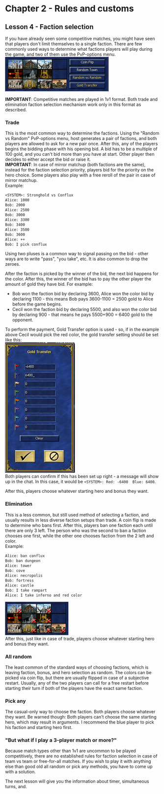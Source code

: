# Chapter 2 - Rules and customs
## Lesson 4 - Faction selection

If you have already seen some competitive matches, you might have seen that players don't limit themselves to a single faction. There are few commonly used ways to determine what factions players will play during the game, and two of them use the PvP-options menu.  
![PvP-options menu](img/pvp_options.png)

**IMPORTANT**: Competitive matches are played in 1v1 format. Both trade and elimination faction selection mechanism work only in this format as described.

### Trade
This is the most common way to determine the factions. Using the "Random vs Random" PvP-options menu, host generates a pair of factions, and both players are allowed to ask for a new pair once. After this, any of the players begins the bidding phase with his opening bid. A bid has to be a multiple of 100 gold, and you can't bid more than you have at start. Other player then decides to either accept the bid or raise it.  
**IMPORTANT**: In case of mirror matchup (both factions are the same), instead for the faction selection priority, players bid for the priority on the hero choice. Some players also play with a free reroll of the pair in case of mirror matchup.  
Example:
```
<SYSTEM>: Stronghold vs Conflux
Alice: 1000
Bob: 2000
Alice: 2500
Bob: 3000
Alice: 3300
Bob: 3400
Alice: 3500
Bob: 3600
Alice: ++
Bob: I pick conflux
```
Using two pluses is a common way to signal passing on the bid - other ways are to write "pass", "you take", etc. It is also common to drop the zeroes.

After the faction is picked by the winner of the bid, the next bid happens for the color. After this, the winner of the bid has to pay the other player the amount of gold they have bid. For example:
* Bob won the faction bid by declaring 3600, Alice won the color bid by declaring 1100 - this means Bob pays 3600-1100 = 2500 gold to Alice before the game begins.
* Cecil won the faction bid by declaring 5500, and also won the color bid by declaring 900 - that means he pays 5500+900 = 6400 gold to the opponent.

To perform the payment, Gold Transfer option is used - so, if in the example above Cecil would pick the red color, the gold transfer setting should be set like this:  
![-6400 for the red player, 6400 for the blue player](img/gold_transfer.png)  
Both players can confirm if this has been set up right - a message will show up in the chat. In this case, it would be `<SYSTEM>: Red: -6400  Blue: 6400`.

After this, players choose whatever starting hero and bonus they want.

### Elimination
This is a less common, but still used method of selecting a faction, and usually results in less diverse faction setups than trade. A coin flip is made to determine who bans first. After this, players ban one faction each until there are only 3 left. The person who was the second to ban a faction chooses one first, while the other one chooses faction from the 2 left and color.  
Example:
```
Alice: ban conflux
Bob: ban dungeon
Alice: tower
Bob: cove
Alice: necropolis
Bob: fortress
Alice: castle
Bob: I take rampart
Alice: I take inferno and red color
```
![image of faction bans](img/bans.png)  
After this, just like in case of trade, players choose whatever starting hero and bonus they want.

### All random
The least common of the standard ways of choosing factions, which is leaving faction, bonus, and hero selection as random. The colors can be picked via coin flip, but there are usually flipped in case of a subjective restart. Usually, any of the two players can call for a free restart before starting their turn if both of the players have the exact same faction.

### Pick any
The casual-only way to choose the faction. Both players choose whatever they want. Be warned though: Both players can't choose the same starting hero, which may result in arguments. I recommend the blue player to pick his faction and starting hero first.

### "But what if I play a 3-player match or more?"
Because match types other than 1v1 are uncommon to be played competitively, there are no established rules for faction selection in case of team vs team or free-for-all matches. If you wish to play it with anything else than good old all random or pick any methods, you have to come up with a solution.

The next lesson will give you the information about timer, simultaneous turns, and.
